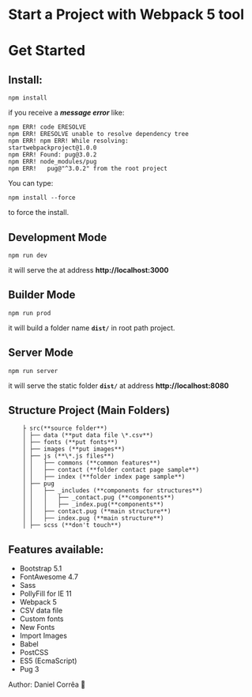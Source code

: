 # Start a Project with Webpack 5 tool

# Get Started

## **Install:**

    npm install

if you receive a ***message error*** like:

    npm ERR! code ERESOLVE
    npm ERR! ERESOLVE unable to resolve dependency tree
    npm ERR! npm ERR! While resolving: 
    startwebpackproject@1.0.0 
    npm ERR! Found: pug@3.0.2
    npm ERR! node_modules/pug
    npm ERR!   pug@"^3.0.2" from the root project

You can type:

    npm install --force

to force the install.

## **Development Mode**
    npm run dev

it will serve the at address **http://localhost:3000**

## **Builder Mode**
    npm run prod

it will build a folder name **`dist/`** in root path project.

## **Server Mode**
    npm run server
  
it will serve the static folder **`dist/`** at address **http://localhost:8080**

## Structure Project (Main Folders)

        ├ src(**source folder**)
        │ ├── data (**put data file \*.csv**)
        │ ├── fonts (**put fonts**)
        │ ├── images (**put images**)
        │ ├── js (**\*.js files**) 
        │ │   ├── commons (**common features**)
        │ │   ├── contact (**folder contact page sample**)
        │ │   ├── index (**folder index page sample**)
        │ ├── pug
        │ │   ├── _includes (**components for structures**)
        │ │   │   ├── _contact.pug (**components**)
        │ │   │   ├── _index.pug(**components**)
        │ │   ├── contact.pug (**main structure**)
        │ │   ├── index.pug (**main structure**)
        │ ├── scss (**don't touch**)


## **Features available:**

* Bootstrap 5.1
* FontAwesome 4.7
* Sass
* PollyFill for IE 11
* Webpack 5
* CSV data file
* Custom fonts
* New Fonts
* Import Images
* Babel
* PostCSS
* ES5 (EcmaScript)
* Pug 3



Author: Daniel Corrêa 🚀